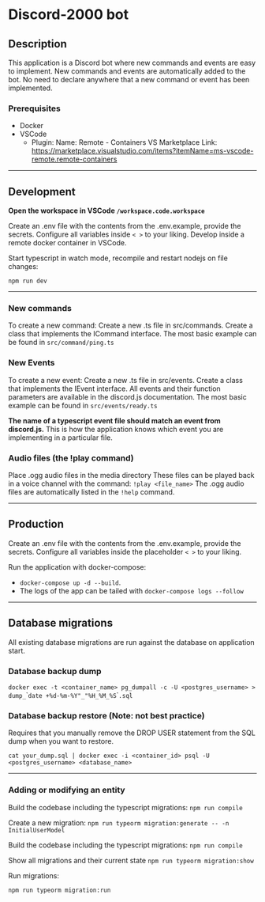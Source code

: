 # Discord-2000 bot

## Description
This application is a Discord bot where new commands and events are easy to implement. New commands and events are automatically added to the bot. No need to declare anywhere that a new command or event has been implemented.

### Prerequisites
* Docker
* VSCode
    * Plugin: 
        Name: Remote - Containers VS Marketplace Link: https://marketplace.visualstudio.com/items?itemName=ms-vscode-remote.remote-containers

---

## Development

**Open the workspace in VSCode `/workspace.code.workspace`**

Create an .env file with the contents from the .env.example, provide the secrets. Configure all variables inside `< >` to your liking.
Develop inside a remote docker container in VSCode.

Start typescript in watch mode, recompile and restart nodejs on file changes:

`npm run dev`

---

### New commands
To create a new command:
Create a new .ts file in src/commands. Create a class that implements the ICommand interface.
The most basic example can be found in `src/command/ping.ts`

### New Events

To create a new event:
Create a new .ts file in src/events. Create a class that implements the IEvent interface.
All events and their function parameters are available in the discord.js documentation. The most basic example can be found in `src/events/ready.ts`

**The name of a typescript event file should match an event from discord.js.** This is how the application knows which event you are implementing in a particular file.

### Audio files (the !play command)

Place .ogg audio files in the media directory
These files can be played back in a voice channel with the command:
`!play <file_name>`
The .ogg audio files are automatically listed in the `!help` command.

---

## Production

Create an .env file with the contents from the .env.example, provide the secrets. Configure all variables inside the placeholder `< >` to your liking.

Run the application with docker-compose:
* `docker-compose up -d --build`. 
* The logs of the app can be tailed with `docker-compose logs --follow`

---

## Database migrations

All existing database migrations are run against the database on application start.

### Database backup dump
`docker exec -t <container_name> pg_dumpall -c -U <postgres_username> > dump_`\``date +%d-%m-%Y"_"%H_%M_%S`\``.sql`

### Database backup restore (Note: not best practice)
Requires that you manually remove the DROP USER statement from the SQL dump when you want to restore.

`cat your_dump.sql | docker exec -i <container_id> psql -U <postgres_username> <database_name>`

---
### Adding or modifying an entity

Build the codebase including the typescript migrations:
`npm run compile`

Create a new migration:
`npm run typeorm migration:generate -- -n InitialUserModel`

Build the codebase including the typescript migrations:
`npm run compile`

Show all migrations and their current state
`npm run typeorm migration:show`

Run migrations:

`npm run typeorm migration:run`
